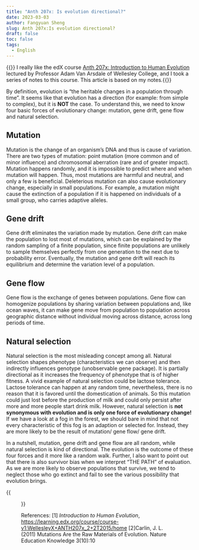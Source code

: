 ```yaml
---
title: "Anth 207x: Is evolution directional?"
date: 2023-03-03
author: Fangyuan Sheng
slug: Anth 207x:Is evolution directional?
draft: false
toc: false
tags:
  - English
---
```


{{<block class="note">}}
I really like the edX course [Anth 207x: Introduction to Human Evolution](https://learning.edx.org/course/course-v1:WellesleyX+ANTH207x_2+2T2015/home) lectured by Professor Adam Van Arsdale of Wellesley College, and I took a series of notes to this course. This article is based on my notes.{{<end>}}
  
By definition, evolution is “the heritable changes in a population through time”. It seems like that evolution has a direction (for example: from simple to complex), but it is **NOT** the case. To understand this, we need to know four basic forces of evolutionary change: mutation, gene drift, gene flow and natural selection. 

## Mutation
  
Mutation is the change of an organism’s DNA and thus is cause of variation. There are two types of mutation: point mutation (more common and of minor influence) and chromosomal aberration (rare and of greater impact). Mutation happens randomly, and it is impossible to predict where and when mutation will happen. Thus, most mutations are harmful and neutral, and only a few is beneficial. Deleterious mutation can also cause evolutionary change, especially in small populations. For example, a mutation might cause the extinction of a population if it is happened on individuals of a small group, who carries adaptive alleles.

## Gene drift
  
Gene drift eliminates the variation made by mutation. Gene drift can make the population to lost most of mutations, which can be explained by the random sampling of a finite population, since finite populations are unlikely to sample themselves perfectly from one generation to the next due to probability error. Eventually, the mutation and gene drift will reach its equilibrium and determine the variation level of a population.

## Gene flow
  
Gene flow is the exchange of genes between populations. Gene flow can homogenize populations by sharing variation between populations and, like ocean waves, it can make gene move from population to population across geographic distance without individual moving across distance,  across long periods of time. 

## Natural selection
  
Natural selection is the most misleading concept among all. Natural selection shapes phenotype (characteristics we can observe) and then indirectly influences genotype (unobservable gene package). It is partially directional as it increases the frequency of phenotype that is of higher fitness. A vivid example of natural selection could be lactose tolerance. Lactose tolerance can happen at any random time, nevertheless, there is no reason that it is favored until the domestication of animals. So this mutation could just lost before the production of milk and could only persist after more and more people start drink milk. However, natural selection is **not synonymous with evolution and is only one force of evolutionary change!** If we have a look at a fog in the forest, we should bare in mind that not every characteristic of this fog is an adaption or selected for. Instead, they are more likely to be the result of mutation/ gene flow/ gene drift. 

In a nutshell, mutation, gene drift and gene flow are all random, while natural selection is kind of directional. The evolution is the outcome of these four forces and it more like a random walk. Further, I also want to point out that there is also survivor bias when we interpret “THE PATH” of evaluation. As we are more likely to observe populations that survive, we tend to neglect those who go extinct and fail to see the various possibility that evolution brings.
  
{{<figure src="https://hellenshengfy.github.io/Evolution illustration.png" title="Hand-drawing of my understanding of evolution ">}}

  
References: 
[1] *Introduction to Human Evolution*, https://learning.edx.org/course/course-v1:WellesleyX+ANTH207x_2+2T2015/home
[2]Carlin, J. L. (2011) Mutations Are the Raw Materials of Evolution. Nature Education Knowledge 3(10):10
